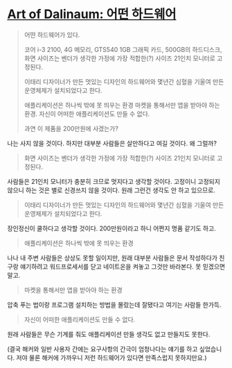 [Art of Dalinaum: 어떤 하드웨어][source]
========================================

> 어떤 하드웨어가 있다.
>
> 코어 i-3 2100, 4G 메모리, GTS540 1GB 그래픽 카드, 500GB의 하드디스크, 화면 사이즈는 벤더가 생각한 가정에 가장 적합한(?) 사이즈 21인치 모니터로 고정된다.
>
> 이태리 디자이너가 만든 멋있는 디자인의 하드웨어와 몇년간 심혈을 기울여 만든 운영체제가 설치되었다고 한다.
>
> 애플리케이션은 하나씩 밖에 못 띄우는 환경 마켓을 통해서만 앱을 받아야 하는 환경. 자신이 어떠한 애플리케이션도 만들 수 없다.
>
> 과연 이 제품을 200만원에 사겠는가?

나는 사지 않을 것이다. 하지만 대부분 사람들은 살만하다고 여길 것이다. 왜 그럴까?

> 화면 사이즈는 벤더가 생각한 가정에 가장 적합한(?) 사이즈 21인치 모니터로 고정된다.

사람들은 21인치 모니터가 충분히 크므로 멋지다고 생각할 것이다. 고정이니 고정되지 않으니 하는 것은 별로 신경쓰지 않을 것이다. 원래 그런건 생각도 안 하고 있으므로.

> 이태리 디자이너가 만든 멋있는 디자인의 하드웨어와 몇년간 심혈을 기울여 만든 운영체제가 설치되었다고 한다.

장인정신이 쿨하다고 생각할 것이다. 200만원이라고 하니 어쩐지 명품 같기도 하고.

> 애플리케이션은 하나씩 밖에 못 띄우는 환경

나나 내 주변 사람들은 상상도 못할 일이지만, 원래 대부분 사람들은 문서 작성하다가 친구랑 얘기하려고 워드프로세서를 닫고 네이트온을 켜놓고 그것만 바라본다. 못 믿겠으면 말고.

> 마켓을 통해서만 앱을 받아야 하는 환경

압축 푸는 법이랑 프로그램 설치하는 방법을 몰랐는데 잘됐다고 여기는 사람들 한가득.

> 자신이 어떠한 애플리케이션도 만들 수 없다.

원래 사람들은 무슨 기계를 줘도 애플리케이션 만들 생각도 없고 만들지도 못한다.

(결국 해커와 일반 사용자 간에는 요구사항의 간극이 엄청나다는 얘기를 하고 싶었습니다. 저야 물론 해커에 가까우니 저런 하드웨어가 있다면 만족스럽지 못하지만요.)

[source]: http://dalinaum-kr.tumblr.com/post/11316044570/iphone4s
